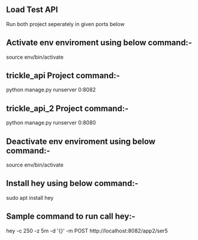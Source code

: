 Load Test API
--------------

Run both project seperately in given ports below

Activate env enviroment using below command:-
----------------------------------------------

source env/bin/activate

trickle_api Project command:-
------------------------------

python manage.py runserver 0:8082

trickle_api_2 Project command:-
--------------------------------

python manage.py runserver 0:8080

Deactivate env enviroment using below command:-
------------------------------------------------

source env/bin/activate

Install hey using below command:-
----------------------------------

sudo apt install hey

Sample command to run call hey:-
--------------------------------

hey -c 250 -z 5m -d '{}' -m POST http://localhost:8082/app2/ser5
